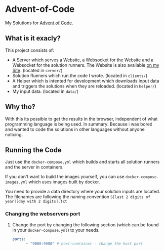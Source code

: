 # Advent-of-Code

My Solutions for [Advent of Code](https://adventofcode.com/).

## What is it exacly?

This project consists of:

- A Server which serves a Website, a Websocket for the Website and a Websocket for the solution runners. The Website is also available [on my Site](https://aoc.haxis.me/). (located in `server/`)
- Solution Runners which run the code I wrote. (located in `clients/`)
- A Helper which is intented for development which downloads input data and triggers the solutions when they are reloaded. (located in `helper/`)
- My input data. (located in `data/`)

## Why tho?

With this its possible to get the results in the browser, independent of what programming language is being used.
In summary: Because i was bored and wanted to code the solutions in other languages without anyone noticing.

## Running the Code

Just use the `docker-compose.yml` which builds and starts all solution runners and the server in containers.

If you don't want to build the images yourself, you can use `docker-compose-images.yml` which uses images built by docker.

You need to provide a data directory where your solution inputs are located. The filenames are following the naming convention `S[last 2 digits of year][day with 2 digits].txt`

### Changing the webservers port

1. Change the port by changing the following section (which can be found in your `docker-compose.yml`) to your needs.

   ```yaml
   ports:
         - "9000:9000" # host:container - change the host port
   ```
